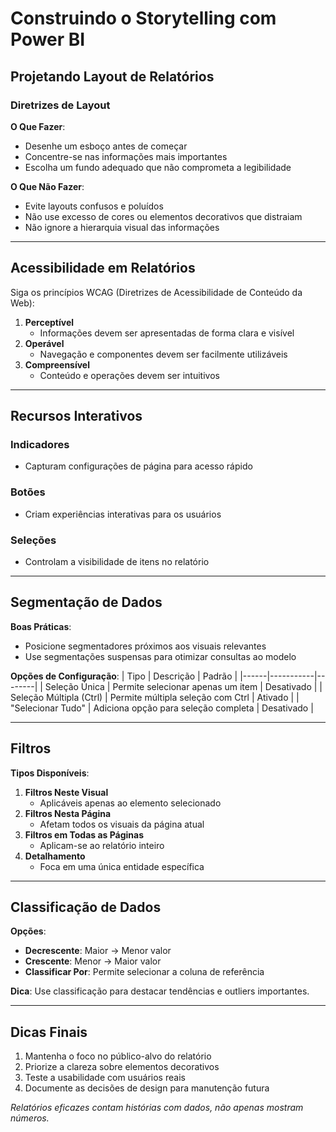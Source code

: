 # Construindo o Storytelling com Power BI

## Projetando Layout de Relatórios

### Diretrizes de Layout

**O Que Fazer**:

- Desenhe um esboço antes de começar
- Concentre-se nas informações mais importantes
- Escolha um fundo adequado que não comprometa a legibilidade

**O Que Não Fazer**:

- Evite layouts confusos e poluídos
- Não use excesso de cores ou elementos decorativos que distraiam
- Não ignore a hierarquia visual das informações

---

## Acessibilidade em Relatórios

Siga os princípios WCAG (Diretrizes de Acessibilidade de Conteúdo da Web):

1. **Perceptível**
   - Informações devem ser apresentadas de forma clara e visível
2. **Operável**
   - Navegação e componentes devem ser facilmente utilizáveis
3. **Compreensível**
   - Conteúdo e operações devem ser intuitivos

---

## Recursos Interativos

### Indicadores

- Capturam configurações de página para acesso rápido

### Botões

- Criam experiências interativas para os usuários

### Seleções

- Controlam a visibilidade de itens no relatório

---

## Segmentação de Dados

**Boas Práticas**:

- Posicione segmentadores próximos aos visuais relevantes
- Use segmentações suspensas para otimizar consultas ao modelo

**Opções de Configuração**:
| Tipo | Descrição | Padrão |
|------|-----------|--------|
| Seleção Única | Permite selecionar apenas um item | Desativado |
| Seleção Múltipla (Ctrl) | Permite múltipla seleção com Ctrl | Ativado |
| "Selecionar Tudo" | Adiciona opção para seleção completa | Desativado |

---

## Filtros

**Tipos Disponíveis**:

1. **Filtros Neste Visual**
   - Aplicáveis apenas ao elemento selecionado
2. **Filtros Nesta Página**
   - Afetam todos os visuais da página atual
3. **Filtros em Todas as Páginas**
   - Aplicam-se ao relatório inteiro
4. **Detalhamento**
   - Foca em uma única entidade específica

---

## Classificação de Dados

**Opções**:

- **Decrescente**: Maior → Menor valor
- **Crescente**: Menor → Maior valor
- **Classificar Por**: Permite selecionar a coluna de referência

**Dica**: Use classificação para destacar tendências e outliers importantes.

---

## Dicas Finais

1. Mantenha o foco no público-alvo do relatório
2. Priorize a clareza sobre elementos decorativos
3. Teste a usabilidade com usuários reais
4. Documente as decisões de design para manutenção futura

_Relatórios eficazes contam histórias com dados, não apenas mostram números._
